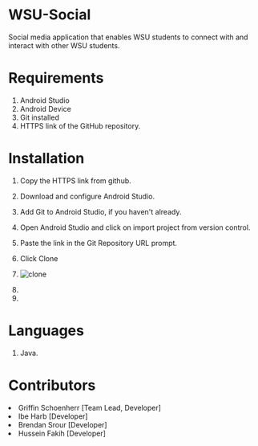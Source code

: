 # WSU-Social
Social media application that enables WSU students to connect with and interact with other WSU students.
# Requirements
1. Android Studio
2. Android Device
3. Git installed
4. HTTPS link of the GitHub repository.
# Installation
1. Copy the HTTPS link from github.
2. Download and configure Android Studio.
3. Add Git to Android Studio, if you haven't already.
4. Open Android Studio and click on import project from version control.
5. Paste the link in the Git Repository URL prompt.
6. Click Clone
7. ![clone](https://user-images.githubusercontent.com/77942040/115306663-2a01d080-a136-11eb-897a-1302cbeffb69.png)

8. 
9.
# Languages
1. Java.
# Contributors
<li>Griffin Schoenherr [Team Lead, Developer]</li>
<li>Ibe Harb [Developer]</li>
<li>Brendan Srour [Developer]</li>
<li>Hussein Fakih [Developer]</li>

